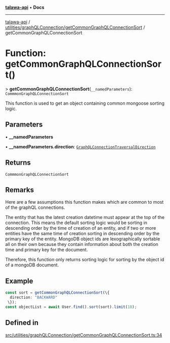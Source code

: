 [**talawa-api**](../../../../README.md) • **Docs**

***

[talawa-api](../../../../modules.md) / [utilities/graphQLConnection/getCommonGraphQLConnectionSort](../README.md) / getCommonGraphQLConnectionSort

# Function: getCommonGraphQLConnectionSort()

\> **getCommonGraphQLConnectionSort**(`__namedParameters`): `CommmonGraphQLConnectionSort`

This function is used to get an object containing common mongoose sorting logic.

## Parameters

• **\_\_namedParameters**

• **\_\_namedParameters.direction**: [`GraphQLConnectionTraversalDirection`](../../type-aliases/GraphQLConnectionTraversalDirection.md)

## Returns

`CommmonGraphQLConnectionSort`

## Remarks

Here are a few assumptions this function makes which are common to most of the
graphQL connections.

The entity that has the latest creation datetime must appear at the top of the connection. This
means the default sorting logic would be sorting in descending order by the time of creation of
an entity, and if two or more entities have the same time of creation sorting in descending order
by the primary key of the entity. MongoDB object ids are lexographically sortable all on their own
because they contain information about both the creation time and primary key for the document.

Therefore, this function only returns sorting logic for sorting by the object id of a mongoDB
document.

## Example

```ts
const sort = getCommonGraphQLConnectionSort(\{
  direction: "BACKWARD"
 \});
const objectList = await User.find().sort(sort).limit(10);
```

## Defined in

[src/utilities/graphQLConnection/getCommonGraphQLConnectionSort.ts:34](https://github.com/PalisadoesFoundation/talawa-api/blob/d0c167bb942c4778fba221c2cdd27665fc7dbf61/src/utilities/graphQLConnection/getCommonGraphQLConnectionSort.ts#L34)
